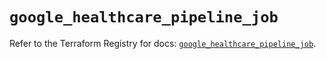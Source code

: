 # `google_healthcare_pipeline_job`

Refer to the Terraform Registry for docs: [`google_healthcare_pipeline_job`](https://registry.terraform.io/providers/hashicorp/google/6.20.0/docs/resources/healthcare_pipeline_job).
